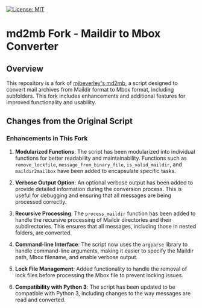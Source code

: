 [![License: MIT](https://img.shields.io/badge/License-MIT-yellow.svg)](https://opensource.org/licenses/MIT)


# md2mb Fork - Maildir to Mbox Converter

## Overview

This repository is a fork of [mjbeverley's md2mb](https://github.com/mjbeverley/md2mb), a script designed to convert mail archives from Maildir format to Mbox format, including subfolders. This fork includes enhancements and additional features for improved functionality and usability.

## Changes from the Original Script

### Enhancements in This Fork

1. **Modularized Functions**: The script has been modularized into individual functions for better readability and maintainability. Functions such as `remove_lockfile`, `message_from_binary_file`, `is_valid_maildir`, and `maildir2mailbox` have been added to encapsulate specific tasks.

2. **Verbose Output Option**: An optional verbose output has been added to provide detailed information during the conversion process. This is useful for debugging and ensuring that all messages are being processed correctly.

3. **Recursive Processing**: The `process_maildir` function has been added to handle the recursive processing of Maildir directories and their subdirectories. This ensures that all messages, including those in nested folders, are converted.

4. **Command-line Interface**: The script now uses the `argparse` library to handle command-line arguments, making it easier to specify the Maildir path, Mbox filename, and enable verbose output.

5. **Lock File Management**: Added functionality to handle the removal of lock files before processing the Mbox file to prevent locking issues.

6. **Compatibility with Python 3**: The script has been updated to be compatible with Python 3, including changes to the way messages are read and converted.
